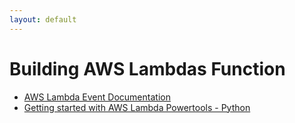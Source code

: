 ```yaml
---
layout: default
---
```


# Building AWS Lambdas Function

* [AWS Lambda Event Documentation](https://michaelbrewer.github.io/aws-lambda-events/)
* [Getting started with AWS Lambda Powertools - Python](https://michaelbrewer.github.io/2021/03/07/getting-started.html)
